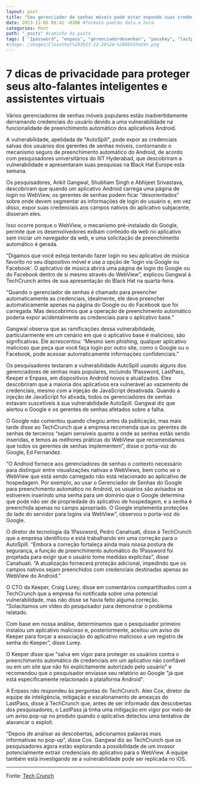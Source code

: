 ```yaml
---
layout: post
title: "Seu gerenciador de senhas móveis pode estar expondo suas credenciais" #titulo para a barra de enderecos
date: 2023-12-05 09:41 -0300 #formato padrão data e hora
categories: Post
path: "_posts" #caminho da pasta
tags: [ "1password", "enpass", "gerenciadordesenhas", "passkey", "lastpass" ]
#image: /images/CleanShot%202023-12-28%20—%2009h35m29s.png
---
```


# 7 dicas de privacidade para proteger seus alto-falantes inteligentes e assistentes virtuais

Vários gerenciadores de senhas móveis populares estão inadvertidamente derramando credenciais do usuário devido a uma vulnerabilidade na funcionalidade de preenchimento automático dos aplicativos Android.

A vulnerabilidade, apelidada de "AutoSpill", pode expor as credenciais salvas dos usuários dos gerentes de senhas móveis, contornando o mecanismo seguro de preenchimento automático do Android, de acordo com pesquisadores universitários do IIIT Hyderabad, que descobriram a vulnerabilidade e apresentaram suas pesquisas na Black Hat Europe esta semana. 

Os pesquisadores, Ankit Gangwal, Shubham Singh e Abhijeet Srivastava, descobriram que quando um aplicativo Android carrega uma página de login no WebView, os gerentes de senhas podem ficar “desorientados” sobre onde devem segmentar as informações de login do usuário e, em vez disso, expor suas credenciais aos campos nativos do aplicativo subjacente, disseram eles. 

Isso ocorre porque o WebView, o mecanismo pré-instalado do Google, permite que os desenvolvedores exibam conteúdo da web no aplicativo sem iniciar um navegador da web, e uma solicitação de preenchimento automático é gerada.

“Digamos que você esteja tentando fazer login no seu aplicativo de música favorito no seu dispositivo móvel e use a opção de 'login via Google ou Facebook'. O aplicativo de música abrirá uma página de login do Google ou do Facebook dentro de si mesmo através do WebView”, explicou Gangwal à TechCrunch antes de sua apresentação do Black Hat na quarta-feira.

“Quando o gerenciador de senhas é chamado para preencher automaticamente as credenciais, idealmente, ele deve preencher automaticamente apenas na página do Google ou do Facebook que foi carregada. Mas descobrimos que a operação de preenchimento automático poderia expor acidentalmente as credenciais para o aplicativo base.”

Gangwal observa que as ramificações dessa vulnerabilidade, particularmente em um cenário em que o aplicativo base é malicioso, são significativas. Ele acrescentou: “Mesmo sem phishing, qualquer aplicativo malicioso que peça que você faça login por outro site, como o Google ou o Facebook, pode acessar automaticamente informações confidenciais.”

Os pesquisadores testaram a vulnerabilidade AutoSpill usando alguns dos gerenciadores de senhas mais populares, incluindo 1Password, LastPass, Keeper e Enpass, em dispositivos Android novos e atualizados. Eles descobriram que a maioria dos aplicativos era vulnerável ao vazamento de credenciais, mesmo com a injeção de JavaScript desativada. Quando a injeção de JavaScript foi ativada, todos os gerenciadores de senhas estavam suscetíveis à sua vulnerabilidade AutoSpill.
Gangwal diz que alertou o Google e os gerentes de senhas afetados sobre a falha.

O Google não comentou quando chegou antes da publicação, mas mais tarde disse ao TechCrunch que a empresa recomenda que os gerentes de senhas de terceiros “sejam sensíveis quanto a onde as senhas estão sendo inseridas, e temos as melhores práticas do WebView que recomendamos que todos os gerentes de senhas implementem”, disse o porta-voz do Google, Ed Fernandez.

“O Android fornece aos gerenciadores de senhas o contexto necessário para distinguir entre visualizações nativas e WebViews, bem como se o WebView que está sendo carregado não está relacionado ao aplicativo de hospedagem. Por exemplo, ao usar o Gerenciador de Senhas do Google para preenchimento automático no Android, os usuários são avisados se estiverem inserindo uma senha para um domínio que o Google determina que pode não ser de propriedade do aplicativo de hospedagem, e a senha é preenchida apenas no campo apropriado. O Google implementa proteções do lado do servidor para logins via WebView”, observou o porta-voz do Google.

O diretor de tecnologia da 1Password, Pedro Canahuati, disse à TechCrunch que a empresa identificou e está trabalhando em uma correção para o AutoSpill. “Embora a correção fortaleça ainda mais nossa postura de segurança, a função de preenchimento automático do 1Password foi projetada para exigir que o usuário tome medidas explícitas”, disse Canahuati. “A atualização fornecerá proteção adicional, impedindo que os campos nativos sejam preenchidos com credenciais destinadas apenas ao WebView do Android.”

O CTO da Keeper, Craig Lurey, disse em comentários compartilhados com a TechCrunch que a empresa foi notificada sobre uma potencial vulnerabilidade, mas não disse se havia feito alguma correção. “Solacitamos um vídeo do pesquisador para demonstrar o problema relatado. 

Com base em nossa análise, determinamos que o pesquisador primeiro instalou um aplicativo malicioso e, posteriormente, aceitou um aviso do Keeper para forçar a associação do aplicativo malicioso a um registro de senha do Keeper”, disse Lurey.

O Keeper disse que "salva em vigor para proteger os usuários contra o preenchimento automático de credenciais em um aplicativo não confiável ou em um site que não foi explicitamente autorizado pelo usuário" e recomendou que o pesquisador enviasse seu relatório ao Google "já que está especificamente relacionado à plataforma Android".

A Enpass não respondeu às perguntas do TechCrunch. Alex Cox, diretor da equipe de inteligência, mitigação e escalonamento de ameaças do LastPass, disse à TechCrunch que, antes de ser informado das descobertas dos pesquisadores, o LastPass já tinha uma mitigação em vigor por meio de um aviso pop-up no produto quando o aplicativo detectou uma tentativa de alavancar o exploit. 

“Depois de analisar as descobertas, adicionamos palavras mais informativas no pop-up”, disse Cox.
Gangwal diz ao TechCrunch que os pesquisadores agora estão explorando a possibilidade de um invasor potencialmente extrair credenciais do aplicativo para o WebView. A equipe também está investigando se a vulnerabilidade pode ser replicada no iOS.

___
Fonte: [Tech Crunch](https://techcrunch.com/2023/12/06/your-mobile-password-manager-might-be-exposing-your-credentials/)